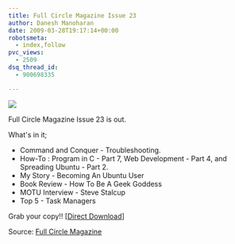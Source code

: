 ```yaml
---
title: Full Circle Magazine Issue 23
author: Danesh Manoharan
date: 2009-03-28T19:17:14+00:00
robotsmeta:
  - index,follow
pvc_views:
  - 2509
dsq_thread_id:
  - 900698335

---
```

![](/wp-content/uploads/2009/03/issue23_en.png)

Full Circle Magazine Issue 23 is out.

What's in it;

  * Command and Conquer - Troubleshooting.
  * How-To : Program in C - Part 7, Web Development - Part 4, and Spreading Ubuntu - Part 2.
  * My Story - Becoming An Ubuntu User
  * Book Review - How To Be A Geek Goddess
  * MOTU Interview - Steve Stalcup
  * Top 5 - Task Managers

Grab your copy!! [[Direct Download][1]]

Source: [Full Circle Magazine][2]

 [1]: http://dl.fullcirclemagazine.org/issue23_en.pdf
 [2]: http://fullcirclemagazine.org/issue-23/